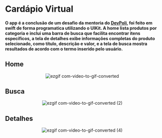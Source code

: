 # Cardápio Virtual

#### O app é a conclusão de um desafio da mentoria do [DevPoli](https://www.devpoli.com/), foi feito em swift de forma programatica utilizando o UIKit. A home lista produtos por categoria e inclui uma barra de busca que facilita encontrar itens específicos, a tela de detalhes exibe informações completas do produto selecionado, como título, descrição e valor, e a tela de busca mostra resultados de acordo com o termo inserido pelo usuário.

## Home
<div align="center"> 
  
![ezgif com-video-to-gif-converted](https://github.com/ellcavalcante/CardapioVirtual/assets/89115923/e295d280-c72a-4d1a-9a7a-cb07de2d0adf)
</div>

## Busca
<div align="center"> 
  
![ezgif com-video-to-gif-converted (2)](https://github.com/ellcavalcante/CardapioVirtual/assets/89115923/c2289993-d333-4cfb-9db2-108c6004d6fb)
</div>

## Detalhes
<div align="center"> 
  
![ezgif com-video-to-gif-converted (4)](https://github.com/ellcavalcante/CardapioVirtual/assets/89115923/88828e7d-f52b-4228-98b0-83eaf22117d3)
</div>
